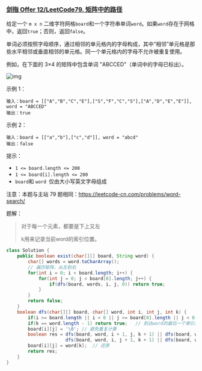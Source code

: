 ### [剑指 Offer 12/LeetCode79. 矩阵中的路径](https://leetcode-cn.com/leetbook/read/illustration-of-algorithm/58wowd/)

给定一个 `m x n` 二维字符网格` board `和一个字符串单词` word `。如果` word `存在于网格中，返回` true `；否则，返回` false `。

单词必须按照字母顺序，通过相邻的单元格内的字母构成，其中“相邻”单元格是那些水平相邻或垂直相邻的单元格。同一个单元格内的字母不允许被重复使用。

例如，在下面的 3×4 的矩阵中包含单词 "ABCCED"（单词中的字母已标出）。

![img](https://assets.leetcode.com/uploads/2020/11/04/word2.jpg)

示例 1：

```
输入：board = [["A","B","C","E"],["S","F","C","S"],["A","D","E","E"]], word = "ABCCED"
输出：true
```

示例 2：

```
输入：board = [["a","b"],["c","d"]], word = "abcd"
输出：false
```


提示：

- `1 <= board.length <= 200`
- `1 <= board[i].length <= 200`
- `board`和 `word `仅由大小写英文字母组成


注意：本题与主站 79 题相同：https://leetcode-cn.com/problems/word-search/

题解：

>对于每一个元素，都要是下上又左
>
>k用来记录当前word的索引位置。

```java
class Solution {
    public boolean exist(char[][] board, String word) {
        char[] words = word.toCharArray();
      	// 遍历矩阵，从左到右
        for(int i = 0; i < board.length; i++) {
            for(int j = 0; j < board[0].length; j++) {
                if(dfs(board, words, i, j, 0)) return true;
            }
        }
        return false;
    }
    boolean dfs(char[][] board, char[] word, int i, int j, int k) {
        if(i >= board.length || i < 0 || j >= board[0].length || j < 0 || board[i][j] != word[k]) return false;	// 越界
        if(k == word.length - 1) return true;	// 到达word的最后一个索引。
        board[i][j] = '\0';	// 避免重复计算
        boolean res = dfs(board, word, i + 1, j, k + 1) || dfs(board, word, i - 1, j, k + 1) || 
                      dfs(board, word, i, j + 1, k + 1) || dfs(board, word, i , j - 1, k + 1);	// 按照下上右左，只要有一个能走通，就返回true，回溯
        board[i][j] = word[k];	// 还原
        return res;
    }
}
```

